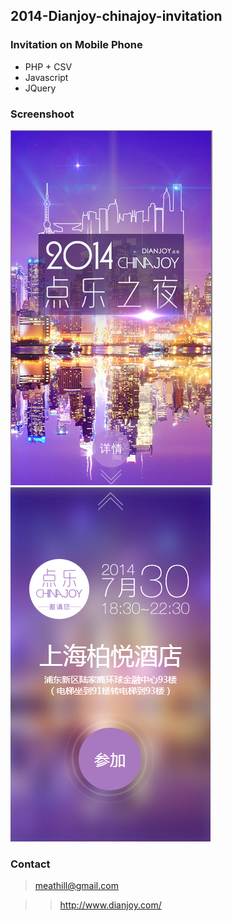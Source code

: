 2014-Dianjoy-chinajoy-invitation
---------------------------------------

### Invitation on Mobile Phone

<ul>
<li>PHP + CSV</li>
<li>Javascript</li>
<li>JQuery</li>
</ul>

### Screenshoot

![github](https://raw.githubusercontent.com/Dianjoy/2014-chinajoy/master/preview1.png)
![github](https://raw.githubusercontent.com/Dianjoy/2014-chinajoy/master/preview2.png)


### Contact

>meathill@gmail.com

> >http://www.dianjoy.com/